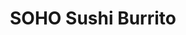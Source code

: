 ---
layout: place
title: "SOHO Sushi Burrito"
permalink: /nevada/las-vegas/soho-sushi-burrito.html
stateAbbr: NV
stateName: Nevada
cityName: Las Vegas
seo:
  name: "SOHO Sushi Burrito"
  type: Restaurant
  links: null
description: "SOHO Sushi Burrito serves delicious sushi in Las Vegas, Nevada. Try fresh Japanese dishes for a great dining experience. "
place_id: ChIJa3LiiDrGyIARmaYmFIEcCcU
photos:
  - name: >-
      places/ChIJa3LiiDrGyIARmaYmFIEcCcU/photos/AeeoHcJ0NzrOVImacPRiUtbhlO4OqQOrDhJcg01xNWlu45Pu7wMeb0DgjZsd8AiZ4Cia-74pI2DLvm0CF9nyIoIS3E5ENr6xcobePoK_OPddhrVFUT8By0qE9XqQlk25YxhbQ3cfCY5oX5Ze1QpnTAV87OMsIwG6tJv_kAoUWqNBgv3dnZ_CVbJInIWNYiNpq8frbFR3PwaHBvCVEiLYA3Laq6YwwloEPMXi_dgziarhYauQChm-bKzg-FOiAvfjYmL6fDeJmnd2fAfzpFHanuMWn-ohH-aYjBWVUY7J0SQybBcV3SC2WHbL-RClZP6ZsZQ3Wt8uVNLxEb702svnYZq9359ZIXe3z4uUNvbxJ0_FsK5UMWtMevt02B0xZFHyhBsbZrfeLFHopem8qP-tDyn4zOwkulLFpjjyxSG7g_PTId8iPQ
    widthPx: 4032
    heightPx: 2649
    authorAttributions:
      - displayName: Brittany Cox
        uri: https://maps.google.com/maps/contrib/105664797753574557796
        photoUri: >-
          https://lh3.googleusercontent.com/a-/ALV-UjV-8AKlfuC0v3FFPLua85lUYG43R4qkjTLanzY9qsdgCz-JozWItg=s100-p-k-no-mo
    flagContentUri: >-
      https://www.google.com/local/imagery/report/?cb_client=maps_api_places.places_api&image_key=!1e10!2sCIHM0ogKEICAgID90aLMQQ&hl=en-US
    googleMapsUri: >-
      https://www.google.com/maps/place//data=!3m4!1e2!3m2!1sCIHM0ogKEICAgID90aLMQQ!2e10!4m2!3m1!1s0x80c8c63a88e2726b:0xc5091c811426a699
  - name: >-
      places/ChIJa3LiiDrGyIARmaYmFIEcCcU/photos/AeeoHcLPuZCaG-0RybOXfVLVdfGkkvC_S8GS27G-BWnpoIMwSUBPeqXY6ALxQLQU-ZpYwh1ixAMs9iNaTnBxbZO7jB2xrq_sF-YvXZLiE9N4C2HiyznWRn6POd-ll4ZNBUgNuuV7Eqst7Xr1D-LRiGUTzVyQLNfKGrO2rLxQhEpwrv34CmnwrbarSAwr9XcnMYpbtTC9V5tY2GxgluPGKZlMI5--S3UHH97G2fz-u9QPksMY9pKI5Dhd2HUEglCV_mupC5ISMOiBhnLeT8e9yvHugOmyI6FOjPwz_AndoWMxj649Yw
    widthPx: 2048
    heightPx: 1365
    authorAttributions:
      - displayName: SOHO Sushi Burrito
        uri: https://maps.google.com/maps/contrib/104546340428553834894
        photoUri: >-
          https://lh3.googleusercontent.com/a/ACg8ocJO6qj9_5brCc7EuvJa-PII431K-56mvlSklAccFwBRR9ZLqA=s100-p-k-no-mo
    flagContentUri: >-
      https://www.google.com/local/imagery/report/?cb_client=maps_api_places.places_api&image_key=!1e10!2sAF1QipNef3UhSRw-WkDPdmyLL1L0neLpyerqjTMFrDDD&hl=en-US
    googleMapsUri: >-
      https://www.google.com/maps/place//data=!3m4!1e2!3m2!1sAF1QipNef3UhSRw-WkDPdmyLL1L0neLpyerqjTMFrDDD!2e10!4m2!3m1!1s0x80c8c63a88e2726b:0xc5091c811426a699
  - name: >-
      places/ChIJa3LiiDrGyIARmaYmFIEcCcU/photos/AeeoHcKEsALeYFY_Zj8s-wZM0mf-WKpFrk9JQ33Ef1qdxZyRyXlHflG4U46_jBjCzo7P2RxI2wnDoUBIACqqNZVnkk7549jKHMzsfCmWNWLuCDx6q_EAbx9mzNFZiBE_1iU_mZS6AACWohVl2ZSO_K6k0b8sfGLYHGXWTdr4dj1EOFQyn7ibV6gs65kZr2mnHq9H4Op-xyEJXF4m1d2Z8SRi6C8G1ZzY1v_xDRtRTnypDheFLJzRPxnKosB5KstVUne5F4kvjBGFttOeGNeBk2dNt1UVEEXfInKf4YKC3ueEDGYqgv6Nv_7mg46N05Y1vt-bKbrIFLKrR4AiE0vJIW41Ii3wj90NuuI-NWSaFU2k8jw_Fqv0YHEl1axGmh5hgxCkYMfvOkcH2lNVVq-YEwG93ia5KFezeOUNlucg4NYIu_FBFnUV
    widthPx: 3019
    heightPx: 2695
    authorAttributions:
      - displayName: Brittany Cox
        uri: https://maps.google.com/maps/contrib/105664797753574557796
        photoUri: >-
          https://lh3.googleusercontent.com/a-/ALV-UjV-8AKlfuC0v3FFPLua85lUYG43R4qkjTLanzY9qsdgCz-JozWItg=s100-p-k-no-mo
    flagContentUri: >-
      https://www.google.com/local/imagery/report/?cb_client=maps_api_places.places_api&image_key=!1e10!2sCIHM0ogKEICAgID90aLMqQE&hl=en-US
    googleMapsUri: >-
      https://www.google.com/maps/place//data=!3m4!1e2!3m2!1sCIHM0ogKEICAgID90aLMqQE!2e10!4m2!3m1!1s0x80c8c63a88e2726b:0xc5091c811426a699
  - name: >-
      places/ChIJa3LiiDrGyIARmaYmFIEcCcU/photos/AeeoHcLDuKnJYTWHfeWN_fmeBong9nhKl6-dtOhWN3jXu_UU2eoFeuxiAZv9pDxR8U5SFrtGkt3CkbpDHV5w81SM46Vu9MhRLo49TSWgxW-lMLGCE8GSxlBXwUxHb7Y9HxLhcPLqpaKDg3THRttkV7CKJ_-8AcCDmjI7KWCGD3QGIDKeAkbbasoreKRh1Q2iwssnXQMOcaiO0lqMehZk4KtEoJrP-_weBNw_x8a6zP2mAqxc9tIx7M8hqwMjJmfe5CfqjTqedPNkmmrINuE1snAKUylNa3zN1uA5YKeME2fyOHVcRaFH797Ei6YIHj9LPUh8JS5O8jKnelYlsHofmhQgTVjEF9IK6aD3kF_HfuKfdYbVTOSmpvvqjOrDHmxj89KiymtomNQAab8fAaZj_duEx-HNN16Ale-7DzhDcK1BExrqCVFh
    widthPx: 4000
    heightPx: 3000
    authorAttributions:
      - displayName: Michael McLaughlin
        uri: https://maps.google.com/maps/contrib/107878187946669063550
        photoUri: >-
          https://lh3.googleusercontent.com/a-/ALV-UjWYR2w9j6NWWQ_RmLZKvC58IBovA_lH91bgjpfNvnvwxki0qZ8=s100-p-k-no-mo
    flagContentUri: >-
      https://www.google.com/local/imagery/report/?cb_client=maps_api_places.places_api&image_key=!1e10!2sCIHM0ogKEICAgIDN5-K5vAE&hl=en-US
    googleMapsUri: >-
      https://www.google.com/maps/place//data=!3m4!1e2!3m2!1sCIHM0ogKEICAgIDN5-K5vAE!2e10!4m2!3m1!1s0x80c8c63a88e2726b:0xc5091c811426a699
  - name: >-
      places/ChIJa3LiiDrGyIARmaYmFIEcCcU/photos/AeeoHcIA7xWJ5UmVXf5w8NbNVdwVVWQX79CmJqn-a6jrMl-h_qpMOEHBIemQ1Jo5dMPXX9cgI-s1pJxDCFivo73BDoMXdel2bpQiGGrbd4oMc_MmccnXTpb7_NPuakdeO0U9tmVejEGQtMu-s2skpT1r7k3S19tYqnd799k8S4xWdZo3hMjFrw0mD0ITPBahEiUl4TnoUdGePL9i7oOr6BmAcw7_IPnSMtLYPHds4KW1JfPtkJSng1O3myDkOSF3vj6e2T-CWwGEOi5FafglhgPFx0yFWvj6KOvMopf3dQQVjmq652qzgaIvxssHyehKL5gZCQAj_owugvC7M5mgS_rr0madDCPBHzUsjTTTY3Yfb1zNoWYLpkAFKrUHu2P1L-mbl2VlrK8m7EssKthz7Y5K2doLTZGna7vA_FW9X7C4mG1hkw
    widthPx: 3600
    heightPx: 4800
    authorAttributions:
      - displayName: Mark Thomas
        uri: https://maps.google.com/maps/contrib/113894686183425675097
        photoUri: >-
          https://lh3.googleusercontent.com/a-/ALV-UjXNyulHWD9sNlm1JIDN6n2Y4in15ti7HFCW4NlbhsR61z1ZNaQlRQ=s100-p-k-no-mo
    flagContentUri: >-
      https://www.google.com/local/imagery/report/?cb_client=maps_api_places.places_api&image_key=!1e10!2sCIHM0ogKEICAgMDIr9udbg&hl=en-US
    googleMapsUri: >-
      https://www.google.com/maps/place//data=!3m4!1e2!3m2!1sCIHM0ogKEICAgMDIr9udbg!2e10!4m2!3m1!1s0x80c8c63a88e2726b:0xc5091c811426a699
  - name: >-
      places/ChIJa3LiiDrGyIARmaYmFIEcCcU/photos/AeeoHcI_rMrOgXCPJ3pb6eHcwlwtESsFVJstxmprE1io8YmPKeOxbZz9iw-kN2F9ptqj8KOX1A_kRrreaDpCsTuXkpSCCxhjDcUSqFdbjo22ohGwUmUvLrh0osUOaeRnZ99LT7WB6pRoczAUkB4Oq9sE9FDRR-yK9oB0H6ynV3amllFQtIsCR6xi44s3AlURYw_xpT0pnOCo-ZG-6BMjMfEH43mcbjRbtYKYoKazCnUP7UmPbyIIwG9kvu-_Pl-7c-lViQN4G9Md3JvNfee4yIm3NKLFuGjaWSpVPM4zzo0sWaw0tWb9HW4eMhlsTLlUikz6ct4G2oM3RhpVtIB_ESSNPz0yrY9ozaNCw5TL6ZYVZ7n_jKnWW6ZEWg17mi9zgYCHnLnakB5t_smlT6fuVfLCCxsEHyLuky7KjzX09VGdX-vNbbE
    widthPx: 3000
    heightPx: 4000
    authorAttributions:
      - displayName: Michael McLaughlin
        uri: https://maps.google.com/maps/contrib/107878187946669063550
        photoUri: >-
          https://lh3.googleusercontent.com/a-/ALV-UjWYR2w9j6NWWQ_RmLZKvC58IBovA_lH91bgjpfNvnvwxki0qZ8=s100-p-k-no-mo
    flagContentUri: >-
      https://www.google.com/local/imagery/report/?cb_client=maps_api_places.places_api&image_key=!1e10!2sCIHM0ogKEICAgIDN5-K57AE&hl=en-US
    googleMapsUri: >-
      https://www.google.com/maps/place//data=!3m4!1e2!3m2!1sCIHM0ogKEICAgIDN5-K57AE!2e10!4m2!3m1!1s0x80c8c63a88e2726b:0xc5091c811426a699
  - name: >-
      places/ChIJa3LiiDrGyIARmaYmFIEcCcU/photos/AeeoHcK8bW_TU97yv7UCOHmdYiuhd21o-U1hDe2ugToOb9RzsQh2WIBECFZSkekaYhrNhYX4Hfzm7LBBPJf_C3Uwul08xT2RpRz_sjQkp9mRJBChQQ5UcQQxC71plP1sT9SXCuWIirxzrf7PV02SsE4MjZ3dkPUMaTQn71oHNcShAaquYI_R1-XU3O0GT45HN_6gYNFSr1r9giwTOq-YodAURutyKeQkxTya_DRbyR0Tkygl0ts11EIavCYzD_Q6QEPu58YX4Q638XDL8_TDYJPHzW2oxli8jnmlZzFiX7Ar8JWAeFyMS9oNARlK3fVSrUPQHwoJMwbYbb58ctH-Cg70xm_JFmUBTR5jy4UYL4oeqhMLXF696aq7Kc825PbJbQlUNrLnHVzTq6_kENDGP8sCID_67Vy76CrdTKa9g6B9SsgApw
    widthPx: 3000
    heightPx: 4000
    authorAttributions:
      - displayName: Michael McLaughlin
        uri: https://maps.google.com/maps/contrib/107878187946669063550
        photoUri: >-
          https://lh3.googleusercontent.com/a-/ALV-UjWYR2w9j6NWWQ_RmLZKvC58IBovA_lH91bgjpfNvnvwxki0qZ8=s100-p-k-no-mo
    flagContentUri: >-
      https://www.google.com/local/imagery/report/?cb_client=maps_api_places.places_api&image_key=!1e10!2sCIHM0ogKEICAgIDN5-K5bA&hl=en-US
    googleMapsUri: >-
      https://www.google.com/maps/place//data=!3m4!1e2!3m2!1sCIHM0ogKEICAgIDN5-K5bA!2e10!4m2!3m1!1s0x80c8c63a88e2726b:0xc5091c811426a699
  - name: >-
      places/ChIJa3LiiDrGyIARmaYmFIEcCcU/photos/AeeoHcIeVtHTXkkg5GDLBhqE3cIK4O1x0pYYFbnqIJTFt2FvMxGjrkNXZP1xEyTCELoBNuWA1mjvzmANll6QQc2sCHTExdFu7qHksxI8zeE090ZL-TX3rxpnZDT2MzOXrNju-6rTxOBymsRS0UkqCyL6QO1Zo4N_WbvVQrJHqYPrbdJr2JaiWh2g6RfyzoHQz4ydZ0qh8QXTHdkknd0P1CG7ttQp2PYODz-jaiaINvZyrkglIZkQ7dBRRar_vQ-yg6dhfwiC8vBrijc81TsUTOdpepXvY6_L1F6_DDqDnsDf-a7E41LpPNag8fxYi0_c9CYxYn2k4ZqHoPH2WOBYXBemfmiG9YcCEJXGkJzObl30A4P5kkBsjh0ykZcHZmjvEVsD3MD4oUyb_Tzre3oUNgGaFr0qaqGKJMelzCUs0gVjJDgI7Q
    widthPx: 4000
    heightPx: 3000
    authorAttributions:
      - displayName: Michael McLaughlin
        uri: https://maps.google.com/maps/contrib/107878187946669063550
        photoUri: >-
          https://lh3.googleusercontent.com/a-/ALV-UjWYR2w9j6NWWQ_RmLZKvC58IBovA_lH91bgjpfNvnvwxki0qZ8=s100-p-k-no-mo
    flagContentUri: >-
      https://www.google.com/local/imagery/report/?cb_client=maps_api_places.places_api&image_key=!1e10!2sCIHM0ogKEICAgIDN5-K5PA&hl=en-US
    googleMapsUri: >-
      https://www.google.com/maps/place//data=!3m4!1e2!3m2!1sCIHM0ogKEICAgIDN5-K5PA!2e10!4m2!3m1!1s0x80c8c63a88e2726b:0xc5091c811426a699
  - name: >-
      places/ChIJa3LiiDrGyIARmaYmFIEcCcU/photos/AeeoHcI5CjDfdaE8UBbkHb-ntDZIiUh1ZtDUXwNER0AcHvbMV20paC16jE1CQ50S1OPhRHKDXpVI0IKmENhkmc18eP6FFOkS8F8PPhZMwe99YaVlSdXOpZXZ7_IJu4p2-fcInhg65NczbDRlGpCjE-Rx4fs-XAgXHjFGeSbvr_5aq19HcNkqvgLTVW_ddy33cCb9adSPA52K73riNtJwLN9odE2_kP0lxkyWg3SxclvXY__0Uuu6Xom_HZe6_gP7mjqqz6FZXLa_Idma7es_PD6YLYJ6iXctZtL1Vkr5HJOr1Am4Qip8TglWfgJBDsgzFQidASgCEePH4ctc_DDkVbYp8aD3egQ7516QHZweNq7IJxeKa_ZR9b386-dFaVYSbQFkjNcz8w6VKFMWv_V-hnzFCr5M6iP5y989iVIE5VK8iCs
    widthPx: 4032
    heightPx: 3024
    authorAttributions:
      - displayName: NKE Global
        uri: https://maps.google.com/maps/contrib/103004479219112521724
        photoUri: >-
          https://lh3.googleusercontent.com/a-/ALV-UjVqZxnChWoi_7LnD-nfL7egUPcvi4nRDud6YIiMOCmNLx9bNNqg6g=s100-p-k-no-mo
    flagContentUri: >-
      https://www.google.com/local/imagery/report/?cb_client=maps_api_places.places_api&image_key=!1e10!2sCIHM0ogKEICAgID4-IPKWQ&hl=en-US
    googleMapsUri: >-
      https://www.google.com/maps/place//data=!3m4!1e2!3m2!1sCIHM0ogKEICAgID4-IPKWQ!2e10!4m2!3m1!1s0x80c8c63a88e2726b:0xc5091c811426a699
  - name: >-
      places/ChIJa3LiiDrGyIARmaYmFIEcCcU/photos/AeeoHcJhX79bdsj1emXB3jB_ziuaTw0v2-eEt45odtbDnx47bATBGu4BwknW_MmJSgPZfAyyiNaG3rYVi_7f4uCGcKOpt_i6bw3PPyRK_TEF96yZOKt1nX6Lc7AbKLMn2BL0_iTL1bPAhzOfZD8n7A0calKJ8UyNmUqOuGvfYxGFaq3l6T8oy_xdYDVqfoeHXttA-iRFtLFgIMNqeTuba4-8XQiGuuiAfFzOn1ipo27jx8cIH2tqW1hkThtxT82RANRc6yWhL-FtmyWOKP_KKXKjuogqtzI1CeT8i6j-Bls_Y80NL6J6f5IZN-n7IhUOlq0hMKwNodRxnt0MJz4UPbZpu8xmIt7R1NtKLs_gRHpOE6_42sSyam1GuSzeLdzTEbAVn2wFlUR9-rNSmnSmqqjyCcu5Pt7QmL8-65oZZAncjHBFfg
    widthPx: 756
    heightPx: 790
    authorAttributions:
      - displayName: Marty V
        uri: https://maps.google.com/maps/contrib/101419522905691553979
        photoUri: >-
          https://lh3.googleusercontent.com/a/ACg8ocKb3PI1HX_XJdswWAXfSXT5D4biu_nxfAmFlkUCkiNRWmjy4g=s100-p-k-no-mo
    flagContentUri: >-
      https://www.google.com/local/imagery/report/?cb_client=maps_api_places.places_api&image_key=!1e10!2sCIHM0ogKEICAgIDexa_bZA&hl=en-US
    googleMapsUri: >-
      https://www.google.com/maps/place//data=!3m4!1e2!3m2!1sCIHM0ogKEICAgIDexa_bZA!2e10!4m2!3m1!1s0x80c8c63a88e2726b:0xc5091c811426a699
address: 6040 Badura Ave, Las Vegas, NV 89118, USA
street: 6040 Badura Ave
city: Las Vegas
state: NV
zip: '89118'
country: USA
neighborhood: null
latitude: '36.063189'
longitude: '-115.223680'
accessibility_options:
  wheelchairAccessibleParking: true
  wheelchairAccessibleEntrance: true
  wheelchairAccessibleRestroom: true
  wheelchairAccessibleSeating: true
business_status: OPERATIONAL
name: SOHO Sushi Burrito
google_maps_links:
  directionsUri: >-
    https://www.google.com/maps/dir//''/data=!4m7!4m6!1m1!4e2!1m2!1m1!1s0x80c8c63a88e2726b:0xc5091c811426a699!3e0
  placeUri: https://maps.google.com/?cid=14197910640976635545
  writeAReviewUri: >-
    https://www.google.com/maps/place//data=!4m3!3m2!1s0x80c8c63a88e2726b:0xc5091c811426a699!12e1
  reviewsUri: >-
    https://www.google.com/maps/place//data=!4m4!3m3!1s0x80c8c63a88e2726b:0xc5091c811426a699!9m1!1b1
  photosUri: >-
    https://www.google.com/maps/place//data=!4m3!3m2!1s0x80c8c63a88e2726b:0xc5091c811426a699!10e5
primary_type: Sushi Restaurant
opening_hours:
  regular: null
  current: null
secondary_opening_hours:
  regular:
    weekdayDescriptions: null
    type: null
  current:
    weekdayDescriptions: null
    type: null
phone: null
price_level: null
price_range: null
rating: null
rating_count: 0
website: null
reviews: null
parking_options: null
payment_options: null
allow_dogs: null
curbside_pickup: null
delivery: null
dine_in: null
good_for_children: null
good_for_groups: null
good_for_sports: null
live_music: null
menu_for_children: null
outdoor_seating: null
reservable: null
restroom: null
serves_beer: null
serves_breakfast: null
serves_brunch: null
serves_cocktails: null
serves_coffee: null
serves_dinner: null
serves_dessert: null
serves_lunch: null
serves_vegetarian_food: null
serves_wine: null
takeout: null
summary: null

---